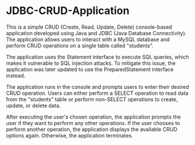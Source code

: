 # JDBC-CRUD-Application
This is a simple CRUD (Create, Read, Update, Delete) console-based application developed using Java and JDBC (Java Database Connectivity). The application allows users to interact with a MySQL database and perform CRUD operations on a single table called "students".

The application uses the Statement interface to execute SQL queries, which makes it vulnerable to SQL injection attacks. To mitigate this issue, the application was later updated to use the PreparedStatement interface instead.

The application runs in the console and prompts users to enter their desired CRUD operation. Users can either perform a SELECT operation to read data from the "students" table or perform non-SELECT operations to create, update, or delete data.

After executing the user's chosen operation, the application prompts the user if they want to perform any other operations. If the user chooses to perform another operation, the application displays the available CRUD options again. Otherwise, the application terminates.
